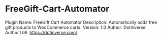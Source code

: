 # FreeGift-Cart-Automator
Plugin Name: FreeGift Cart Automator
Description: Automatically adds free gift products to WooCommerce carts.
Version: 1.0
Author: DotInverse
Author URI: https://dotinverse.com/